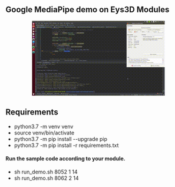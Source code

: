 ## Google MediaPipe demo on Eys3D Modules

<p align="center"><img src="https://github.com/eYs3D/libeys3d/blob/master/doc/video/mediapipe_hands.gif" /></p>

## Requirements 

- python3.7 -m venv venv
- source venv/bin/activate
- python3.7 -m pip install --upgrade pip
- python3.7 -m pip install -r requirements.txt

#### Run the sample code according to your module.
- sh run_demo.sh 8052 1 14
- sh run_demo.sh 8062 2 14

